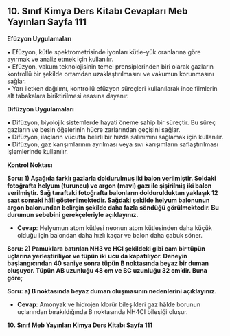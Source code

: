 ## 10. Sınıf Kimya Ders Kitabı Cevapları Meb Yayınları Sayfa 111

**Efüzyon Uygulamaları**

• Efüzyon, kütle spektrometrisinde iyonları kütle-yük oranlarına göre ayırmak ve analiz etmek için kullanılır.  
 • Efüzyon, vakum teknolojisinin temel prensiplerinden biri olarak gazların kontrollü bir şekilde ortamdan uzaklaştırılmasını ve vakumun korunmasını sağlar.  
 • Yarı iletken dağılımı, kontrollü efüzyon süreçleri kullanılarak ince filmlerin alt tabakalara biriktirilmesi esasına dayanır.

**Difüzyon Uygulamaları**

• Difüzyon, biyolojik sistemlerde hayati öneme sahip bir süreçtir. Bu süreç gazların ve besin öğelerinin hücre zarlarından geçişini sağlar.  
 • Difüzyon, ilaçların vücutta belirli bir hızda salınımını sağlamak için kullanılır.  
 • Difüzyon, gaz karışımlarının ayrılması veya sıvı karışımların saflaştırılması işlemlerinde kullanılır.

**Kontrol Noktası**

**Soru: 1) Aşağıda farklı gazlarla doldurulmuş iki balon verilmiştir. Soldaki fotoğrafta helyum (turuncu) ve argon (mavi) gazı ile şişirilmiş iki balon verilmiştir. Sağ taraftaki fotoğrafta balonların doldurulduktan yaklaşık 12 saat sonraki hâli gösterilmektedir. Sağdaki şekilde helyum balonunun argon balonundan belirgin şekilde daha fazla söndüğü görülmektedir. Bu durumun sebebini gerekçeleriyle açıklayınız.**

* **Cevap**: Helyumun atom kütlesi neonun atom kütlesinden daha küçük olduğu için balondan daha hızlı kaçar ve balon daha çabuk söner.

**Soru: 2) Pamuklara batırılan NH3 ve HCI şekildeki gibi cam bir tüpün uçlarına yerleştiriliyor ve tüpün iki ucu da kapatılıyor. Deneyin başlangıcından 40 saniye sonra tüpün B noktasında beyaz bir duman oluşuyor. Tüpün AB uzunluğu 48 cm ve BC uzunluğu 32 cm’dir. Buna göre;**

**Soru: a) B noktasında beyaz duman oluşmasının nedenlerini açıklayınız.**

* **Cevap**: Amonyak ve hidrojen klorür bileşikleri gaz hâlde borunun uçlarından bırakıldığında B noktasında NH4CI bileşiği oluşur.

**10. Sınıf Meb Yayınları Kimya Ders Kitabı Sayfa 111**
